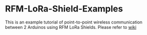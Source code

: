 # RFM-LoRa-Shield-Examples
This is an example tutorial of point-to-point wireless communication between 2 Arduinos using RFM LoRa Shields.
Please refer to [wiki](https://github.com/CytronTechnologies/RFM-LoRa-Shield-Examples/wiki)
